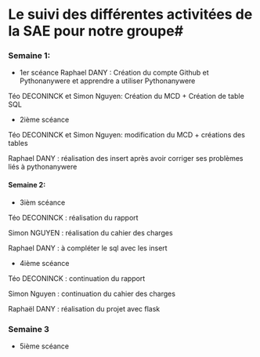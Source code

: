 # Le suivi des différentes activitées de la SAE pour notre groupe#

### Semaine 1: 
* 1er scéance
Raphael DANY   : Création du compte Github et Pythonanywere et apprendre a utiliser Pythonanywere 

Téo DECONINCK et Simon Nguyen: Création du MCD  + Création de table SQL 


* 2ième scéance 
 
Téo DECONINCK et Simon Nguyen: modification du MCD + créations des tables 

Raphael DANY : réalisation des insert après avoir corriger ses problèmes liés à pythonanywere

 
#### Semaine 2:
 
 * 3ièm scéance 
 
 Téo DECONINCK  : réalisation du rapport 
 
 Simon NGUYEN  : réalisation du cahier des charges 
 
 Raphael DANY  : à compléter le sql avec les insert 
  
 * 4ième scéance
 
 Téo DECONINCK : continuation du rapport 
 
 Simon Nguyen : continuation du cahier des charges 
 
 Raphaël DANY : réalisation du projet avec flask 
 
### Semaine 3

 * 5ième scéance 
 
 
  
 
 
 
